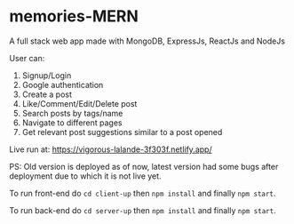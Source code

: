 # memories-MERN
A full stack web app made with MongoDB, ExpressJs, ReactJs and NodeJs

User can:
1. Signup/Login
2. Google authentication
3. Create a post
4. Like/Comment/Edit/Delete post
5. Search posts by tags/name
6. Navigate to different pages 
7. Get relevant post suggestions similar to a post opened

Live run at: https://vigorous-lalande-3f303f.netlify.app/

PS: Old version is deployed as of now, latest version had some bugs after deployment due to which it is not live yet.

To run front-end do `cd client-up` then `npm install` and finally `npm start`.

To run back-end do `cd server-up` then `npm install` and finally `npm start`.
